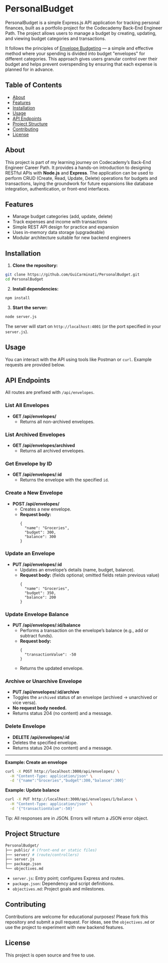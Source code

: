 # PersonalBudget

PersonalBudget is a simple Express.js API application for tracking personal finances, built as a portfolio project for the Codecademy Back-End Engineer Path. The project allows users to manage a budget by creating, updating, and viewing budget categories and transactions.

It follows the principles of [Envelope Budgeting](https://www.thebalancemoney.com/what-is-envelope-budgeting-1293682) — a simple and effective method where your spending is divided into budget "envelopes" for different categories. This approach gives users granular control over their budget and helps prevent overspending by ensuring that each expense is planned for in advance.

## Table of Contents

- [About](#about)
- [Features](#features)
- [Installation](#installation)
- [Usage](#usage)
- [API Endpoints](#api-endpoints)
- [Project Structure](#project-structure)
- [Contributing](#contributing)
- [License](#license)

## About

This project is part of my learning journey on Codecademy’s Back-End Engineer Career Path. It provides a hands-on introduction to designing RESTful APIs with **Node.js** and **Express**. The application can be used to perform CRUD (Create, Read, Update, Delete) operations for budgets and transactions, laying the groundwork for future expansions like database integration, authentication, or front-end interfaces.

## Features

- Manage budget categories (add, update, delete)
- Track expenses and income with transactions
- Simple REST API design for practice and expansion
- Uses in-memory data storage (upgradeable)
- Modular architecture suitable for new backend engineers

## Installation

1. **Clone the repository:**

```bash
git clone https://github.com/GuiCarminati/PersonalBudget.git
cd PersonalBudget
```

2. **Install dependencies:**

```bash
npm install
```

3. **Start the server:**

```bash
node server.js
```

The server will start on `http://localhost:4001` (or the port specified in your `server.js`).

## Usage

You can interact with the API using tools like Postman or `curl`. Example requests are provided below.

## API Endpoints

All routes are prefixed with `/api/envelopes`.

### List All Envelopes
- **GET /api/envelopes/**
  - Returns all non-archived envelopes.

### List Archived Envelopes
- **GET /api/envelopes/archived**
  - Returns all archived envelopes.

### Get Envelope by ID
- **GET /api/envelopes/:id**
  - Returns the envelope with the specified `id`.

### Create a New Envelope
- **POST /api/envelopes/**
  - Creates a new envelope.
  - **Request body:**
    ```
    {
      "name": "Groceries",
      "budget": 300,
      "balance": 300
    }
    ```

### Update an Envelope
- **PUT /api/envelopes/:id**
  - Updates an envelope’s details (name, budget, balance).
  - **Request body:** (fields optional; omitted fields retain previous value)
    ```
    {
      "name": "Groceries",
      "budget": 350,
      "balance": 200
    }
    ```

### Update Envelope Balance
- **PUT /api/envelopes/:id/balance**
  - Performs a transaction on the envelope’s balance (e.g., add or subtract funds).
  - **Request body:**
    ```
    {
      "transactionValue": -50
    }
    ```
  - Returns the updated envelope.

### Archive or Unarchive Envelope

- **PUT /api/envelopes/:id/archive**
- Toggles the `archived` status of an envelope (archived → unarchived or vice versa).
- **No request body needed.**
- Returns status 204 (no content) and a message.

### Delete Envelope

- **DELETE /api/envelopes/:id**
- Deletes the specified envelope.
- Returns status 204 (no content) and a message.

---

**Example: Create an envelope**

```bash
curl -X POST http://localhost:3000/api/envelopes/ \
  -H "Content-Type: application/json" \
  -d '{"name":"Groceries","budget":300,"balance":300}'
```

**Example: Update balance**

```bash
curl -X PUT http://localhost:3000/api/envelopes/1/balance \
  -H "Content-Type: application/json" \
  -d '{"transactionValue":-50}'
```

Tip: All responses are in JSON. Errors will return a JSON error object.

## Project Structure

```bash
PersonalBudget/
├── public/ # (front-end or static files)
├── server/ # (route/controllers)
├── server.js
├── package.json
└── objectives.md
```

- `server.js`: Entry point; configures Express and routes.
- `package.json`: Dependency and script definitions.
- `objectives.md`: Project goals and milestones.

## Contributing

Contributions are welcome for educational purposes! Please fork this repository and submit a pull request. For ideas, see the `objectives.md` or use the project to experiment with new backend features.

## License

This project is open source and free to use.

